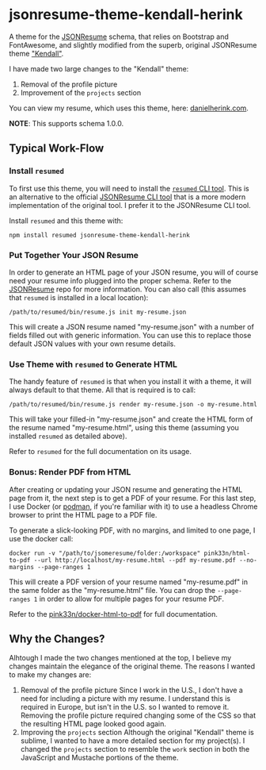 # jsonresume-theme-kendall-herink

A theme for the [JSONResume](https://github.com/jsonresume/resume-schema) schema, that relies on Bootstrap and FontAwesome, and slightly modified from the superb, original JSONResume theme ["Kendall"](https://github.com/LinuxBozo/jsonresume-theme-kendall).

I have made two large changes to the "Kendall" theme:
1. Removal of the profile picture
2. Improvement of the `projects` section

You can view my resume, which uses this theme, here: [danielherink.com](https://danielherink.com).

**NOTE**: This supports schema 1.0.0.

## Typical Work-Flow

### Install `resumed`

To first use this theme, you will need to install the [`resumed` CLI tool](https://github.com/rbardini/resumed). This is an alternative to the official [JSONResume CLI tool](https://github.com/jsonresume/resume-cli) that is a more modern implementation of the original tool. I prefer it to the JSONResume CLI tool.

Install `resumed` and this theme with:

```
npm install resumed jsonresume-theme-kendall-herink
```

### Put Together Your JSON Resume

In order to generate an HTML page of your JSON resume, you will of course need your resume info plugged into the proper schema. Refer to the [JSONResume](https://github.com/jsonresume/resume-schema) repo for more information. You can also call (this assumes that `resumed` is installed in a local location):

```
/path/to/resumed/bin/resume.js init my-resume.json
```

This will create a JSON resume named "my-resume.json" with a number of fields filled out with generic information. You can use this to replace those default JSON values with your own resume details.

### Use Theme with `resumed` to Generate HTML

The handy feature of `resumed` is that when you install it with a theme, it will always default to that theme. All that is required is to call:

```
/path/to/resumed/bin/resume.js render my-resume.json -o my-resume.html
```

This will take your filled-in "my-resume.json" and create the HTML form of the resume named "my-resume.html", using this theme (assuming you installed `resumed` as detailed above).

Refer to `resumed` for the full documentation on its usage.

### Bonus: Render PDF from HTML

After creating or updating your JSON resume and generating the HTML page from it, the next step is to get a PDF of your resume. For this last step, I use Docker (or [podman](https://github.com/containers/podman), if you're familiar with it) to use a headless Chrome browser to print the HTML page to a PDF file.

To generate a slick-looking PDF, with no margins, and limited to one page, I use the docker call:

```
docker run -v "/path/to/jsomeresume/folder:/workspace" pink33n/html-to-pdf --url http://localhost/my-resume.html --pdf my-resume.pdf --no-margins --page-ranges 1
```

This will create a PDF version of your resume named "my-resume.pdf" in the same folder as the "my-resume.html" file. You can drop the `--page-ranges 1` in order to allow for multiple pages for your resume PDF.

Refer to the [pink33n/docker-html-to-pdf](https://github.com/pinkeen/docker-html-to-pdf) for full documentation.

## Why the Changes?

Alhtough I made the two changes mentioned at the top, I believe my changes maintain the elegance of the original theme. The reasons I wanted to make my changes are:

1. Removal of the profile picture
   Since I work in the U.S., I don't have a need for including a picture with my resume. I understand this is required in Europe, but isn't in the U.S. so I wanted to remove it. Removing the profile picture required changing some of the CSS so that the resulting HTML page looked good again.
2. Improving the `projects` section
   Although the original "Kendall" theme is sublime, I wanted to have a more detailed section for my project(s). I changed the `projects` section to resemble the `work` section in both the JavaScript and Mustache portions of the theme.
